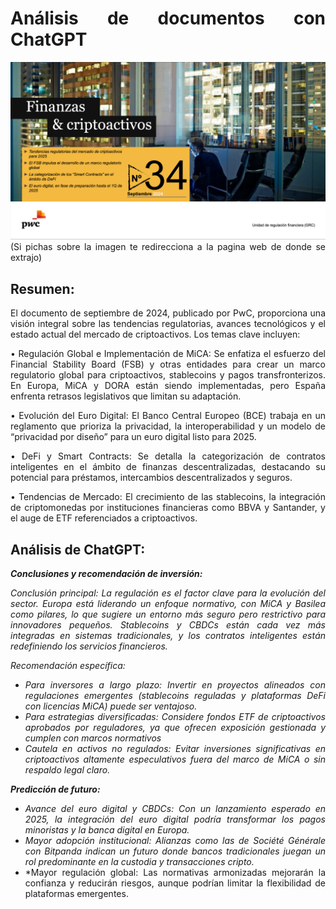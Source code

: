 <div align="justify">

  
# Análisis de documentos con ChatGPT

[![alt text 1](https://github.com/franmandres/GPT-for-trading-analysis/blob/main/imagenes/documento/portadadocumento.png "Overview")](https://www.pwc.es/es/auditoria/newsletters/newsletter-criptoactivos-septiembre2024.pdf)
(Si pichas sobre la imagen te redirecciona a la pagina web de donde se extrajo)


## Resumen:
El documento de septiembre de 2024, publicado por PwC, proporciona una visión integral sobre las tendencias regulatorias, avances tecnológicos y el estado actual del mercado de criptoactivos. Los temas clave incluyen:

•	Regulación Global e Implementación de MiCA: Se enfatiza el esfuerzo del Financial Stability Board (FSB) y otras entidades para crear un marco regulatorio global para criptoactivos, stablecoins y pagos transfronterizos. En Europa, MiCA y DORA están siendo implementadas, pero España enfrenta retrasos legislativos que limitan su adaptación.

•	Evolución del Euro Digital: El Banco Central Europeo (BCE) trabaja en un reglamento que prioriza la privacidad, la interoperabilidad y un modelo de “privacidad por diseño” para un euro digital listo para 2025.

•	DeFi y Smart Contracts: Se detalla la categorización de contratos inteligentes en el ámbito de finanzas descentralizadas, destacando su potencial para préstamos, intercambios descentralizados y seguros.

•	Tendencias de Mercado: El crecimiento de las stablecoins, la integración de criptomonedas por instituciones financieras como BBVA y Santander, y el auge de ETF referenciados a criptoactivos.

## Análisis de ChatGPT:

***Conclusiones y recomendación de inversión:***

*Conclusión principal: La regulación es el factor clave para la evolución del sector. Europa está liderando un enfoque normativo, con MiCA y Basilea como pilares, lo que sugiere un entorno más seguro pero restrictivo para innovadores pequeños. Stablecoins y CBDCs están cada vez más integradas en sistemas tradicionales, y los contratos inteligentes están redefiniendo los servicios financieros.*

*Recomendación específica:*

-	*Para inversores a largo plazo: Invertir en proyectos alineados con regulaciones emergentes (stablecoins reguladas y plataformas DeFi con licencias MiCA) puede ser ventajoso.*
- *Para estrategias diversificadas: Considere fondos ETF de criptoactivos aprobados por reguladores, ya que ofrecen exposición gestionada y cumplen con marcos normativos*
- *Cautela en activos no regulados: Evitar inversiones significativas en criptoactivos altamente especulativos fuera del marco de MiCA o sin respaldo legal claro.*


***Predicción de futuro:***

-	*Avance del euro digital y CBDCs: Con un lanzamiento esperado en 2025, la integración del euro digital podría transformar los pagos minoristas y la banca digital en Europa.*
-	*Mayor adopción institucional: Alianzas como las de Société Générale con Bitpanda indican un futuro donde bancos tradicionales juegan un rol predominante en la custodia y transacciones cripto.*
-	*Mayor regulación global: Las normativas armonizadas mejorarán la confianza y reducirán riesgos, aunque podrían limitar la flexibilidad de plataformas emergentes.


